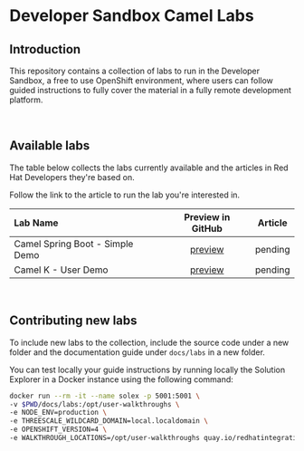 # Developer Sandbox Camel Labs

## Introduction

This repository contains a collection of labs to run in the Developer Sandbox, a free to use OpenShift environment, where users can follow guided instructions to fully cover the material in a fully remote development platform.

<br>

## Available labs

The table below collects the labs currently available and the articles in Red Hat Developers they're based on.

Follow the link to the article to run the lab you're interested in.

|            Lab Name             | Preview in GitHub | Article | 
|:--------------------------------|:-------:|:-----------------:|
| Camel Spring Boot - Simple Demo  | [preview](docs/labs/camelsb/walkthrough.adoc)| pending
| Camel K - User Demo             | [preview](docs/labs/camelk/walkthrough.adoc) | pending

<br/>

## Contributing new labs

To include new labs to the collection, include the source code under a new folder and the documentation guide under `docs/labs` in a new folder.

You can test locally your guide instructions by running locally the Solution Explorer in a Docker instance using the following command:

```bash
docker run --rm -it --name solex -p 5001:5001 \
-v $PWD/docs/labs:/opt/user-walkthroughs \
-e NODE_ENV=production \
-e THREESCALE_WILDCARD_DOMAIN=local.localdomain \
-e OPENSHIFT_VERSION=4 \
-e WALKTHROUGH_LOCATIONS=/opt/user-walkthroughs quay.io/redhatintegration/tutorial-web-app:latest
```